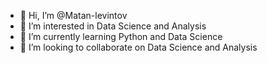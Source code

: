 - 👋 Hi, I’m @Matan-levintov
- 👀 I’m interested in Data Science and Analysis 
- 🌱 I’m currently learning Python and Data Science
- 💞️ I’m looking to collaborate on Data Science and Analysis 


<!---
Matan-levintov/Matan-levintov is a ✨ special ✨ repository because its `README.md` (this file) appears on your GitHub profile.
You can click the Preview link to take a look at your changes.
--->
